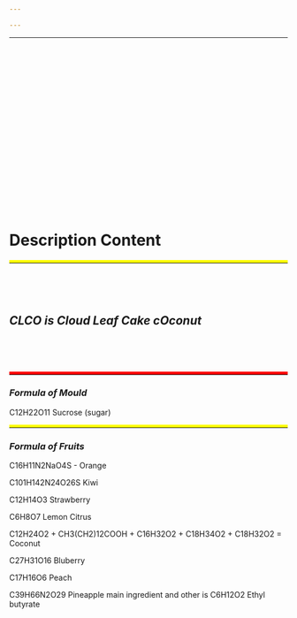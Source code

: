 ```yaml
---

---
```


---

&nbsp;

&nbsp;

&nbsp;

&nbsp;

&nbsp;

&nbsp;

&nbsp;

&nbsp;

&nbsp;

&nbsp;

# Description Content

<hr style="border-top:5px solid yellow">

&nbsp;

&nbsp;

## *CLCO is Cloud Leaf Cake cOconut*

&nbsp;

&nbsp;

<hr style="border-top:5px solid red">

### _**Formula of Mould**_ 

 C12H22O11 Sucrose (sugar)
 
 <hr style="border-top:5px solid yellow">
 

### _**Formula of Fruits**_ 

C16H11N2NaO4S - Orange

C101H142N24O26S Kiwi

C12H14O3 Strawberry

C6H8O7 Lemon Citrus

C12H24O2 + CH3(CH2)12COOH + C16H32O2 + C18H34O2 + C18H32O2 = Coconut

C27H31O16 Bluberry

C17H16O6 Peach

C39H66N2O29 Pineapple main ingredient and other is C6H12O2 Ethyl butyrate

